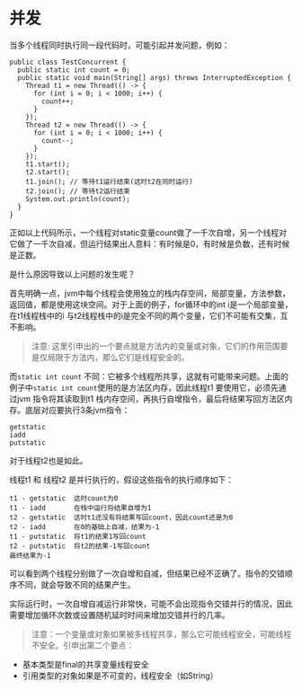 # 并发

当多个线程同时执行同一段代码时，可能引起并发问题，例如：

```
public class TestConcurrent {
  public static int count = 0;
  public static void main(String[] args) throws InterruptedException {
    Thread t1 = new Thread(() -> {
      for (int i = 0; i < 1000; i++) {
        count++;
      }
    });
    Thread t2 = new Thread(() -> {
      for (int i = 0; i < 1000; i++) {
        count--;
      }
    });
    t1.start();
    t2.start();
    t1.join(); // 等待t1运行结束(这时t2在同时运行)
    t2.join(); // 等待t2运行结束
    System.out.println(count);
  }
}
```
正如以上代码所示，一个线程对static变量count做了一千次自增，另一个线程对它做了一千次自减，但运行结果出人意料：有时候是0，有时候是负数，还有时候是正数。

是什么原因导致以上问题的发生呢？

首先明确一点，jvm中每个线程会使用独立的栈内存空间，局部变量，方法参数，返回值，都是使用这块空间。对于上面的例子，for循环中的int i是一个局部变量，在t1线程栈中的i 与t2线程栈中的i是完全不同的两个变量，它们不可能有交集，互不影响。
> 注意: 这里引申出的一个要点就是方法内的变量或对象，它们的作用范围要是仅局限于方法内，那么它们是线程安全的。

而` static int count ` 不同：它被多个线程所共享，这就有可能带来问题。上面的例子中` static int count `使用的是方法区内存，因此线程t1 要使用它，必须先通过jvm 指令将其读取到t1 栈内存空间，再执行自增指令，最后将结果写回方法区内存。底层对应要执行3条jvm指令：
```
getstatic
iadd
putstatic
```
对于线程t2也是如此。

线程t1 和 线程t2 是并行执行的，假设这些指令的执行顺序如下：
```
t1 - getstatic  这时count为0
t1 - iadd       在栈中运行将结果自增为1
t2 - getstatic  这时t1还没有将结果写回count，因此count还是为0
t2 - iadd       在0的基础上自减，结果为-1
t1 - putstatic  将t1的结果1写回count
t2 - putstatic  将t2的结果-1写回count 
最终结果为-1
```
可以看到两个线程分别做了一次自增和自减，但结果已经不正确了。指令的交错顺序不同，就会导致不同的结果产生。

实际运行时，一次自增自减运行非常快，可能不会出现指令交错并行的情况，因此需要增加循环次数或设置随机延时时间来增加交错并行的几率。

> 注意：一个变量或对象如果被多线程共享，那么它可能线程安全，可能线程不安全。引申出第二个要点：
  * 基本类型是final的共享变量线程安全
  * 引用类型的对象如果是不可变的，线程安全（如String）



